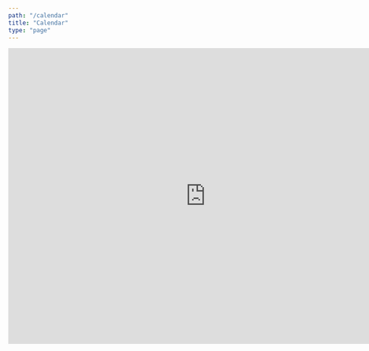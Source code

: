 ```yaml
---
path: "/calendar"
title: "Calendar"
type: "page"
---
```


<iframe src="https://calendar.google.com/calendar/embed?src=baj3emtk4k2j2oibok4iarmcb0%40group.calendar.google.com&ctz=America%2FLos_Angeles" style="border: 0" width="800" height="600" frameborder="0" scrolling="no"></iframe>
